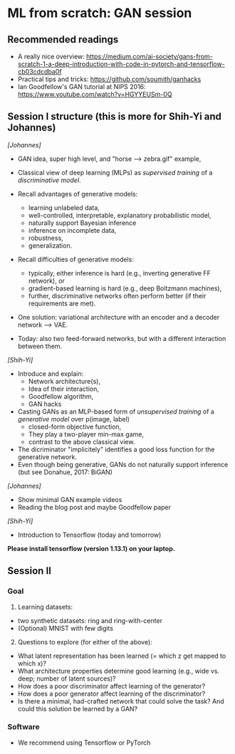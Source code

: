 # ML from scratch: GAN session

## Recommended readings

- A really nice overview: https://medium.com/ai-society/gans-from-scratch-1-a-deep-introduction-with-code-in-pytorch-and-tensorflow-cb03cdcdba0f
- Practical tips and tricks: https://github.com/soumith/ganhacks
- Ian Goodfellow's GAN tutorial at NIPS 2016: https://www.youtube.com/watch?v=HGYYEUSm-0Q


## Session I structure (this is more for Shih-Yi and Johannes)

_[Johannes]_
- GAN idea, super high level, and "horse --> zebra.gif" example,
- Classical view of deep learning (MLPs) as _supervised training_ of a _discriminative model_.
- Recall advantages of generative models:
  * learning unlabeled data,
  * well-controlled, interpretable, explanatory probabilistic model,
  * naturally support Bayesian inference
  * inference on incomplete data,
  * robustness,
  * generalization.
- Recall difficulties of generative models:
  * typically, either inference is hard (e.g., inverting generative FF network), or
  * gradient-based learning is hard (e.g., deep Boltzmann machines),
  * further, discriminative networks often perform better (if their requirements are met).

- One solution: variational architecture with an encoder and a decoder network --> VAE.
- Today: also two feed-forward networks, but with a different interaction between them.

_[Shih-Yi]_
- Introduce and explain:
  * Network architecture(s),
  * Idea of their interaction,
  * Goodfellow algorithm,
  * GAN hacks
- Casting GANs as an MLP-based form of _unsupervised training_ of a _generative model_ over p(image, label)
  * closed-form objective function,
  * They play a two-player min-max game,
  * contrast to the above classical view.
- The dicriminator "implicitely" identifies a good loss function for the generative network.
- Even though being generative, GANs do not naturally support inference (but see Donahue, 2017: BiGAN)

_[Johannes]_
- Show minimal GAN example videos
- Reading the blog post and maybe Goodfellow paper

_[Shih-Yi]_
- Introduction to Tensorflow (today and tomorrow)

**Please install tensorflow (version 1.13.1) on your laptop.**



## Session II

### Goal

1. Learning datasets:
  *  two synthetic datasets: ring and ring-with-center
  * (Optional) MNIST with few digits
2. Questions to explore (for either of the above):
  * What latent representation has been learned (= which z get mapped to which x)?
  * What architecture properties determine good learning (e.g., wide vs. deep; number of latent sources)?
  * How does a poor discriminator affect learning of the generator?
  * How does a poor generator affect learning of the discriminator?
  * Is there a minimal, had-crafted network that could solve the task? And could this solution be learned by a GAN?

### Software
* We recommend using Tensorflow or PyTorch

